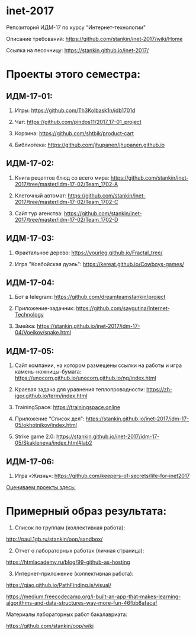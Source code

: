 # inet-2017
Репозиторий ИДМ-17 по курсу "Интернет-технологии"

Описание требований: https://github.com/stankin/inet-2017/wiki/Home

Ссылка на песочницу: https://stankin.github.io/inet-2017/

# Проекты этого семестра:

## ИДМ-17-01:

1. Игры: https://github.com/Th3Kolbask1n/idb1701d

2. Чат: https://github.com/pindos11/2017_17-01_project

3. Корзина: https://github.com/shtbik/product-cart

4. Библиотека: https://github.com/jhupanen/jhupanen.github.io


## ИДМ-17-02:

1. Книга рецептов блюд со всего мира: https://github.com/stankin/inet-2017/tree/master/idm-17-02/Team_1702-A

2. Клеточный автомат: https://github.com/stankin/inet-2017/tree/master/idm-17-02/Team_1702-C

3. Сайт тур агенства: https://github.com/stankin/inet-2017/tree/master/idm-17-02/Team_1702-D


## ИДМ-17-03:

1. Фрактальное дерево: https://yourleg.github.io/Fractal_tree/

2. Игра "Ковбойская дуэль": https://kereat.github.io/Cowboys-games/

## ИДМ-17-04:

1. Бот в telegram: https://github.com/dreamteamstankin/project

2. Приложение-задачник: https://github.com/saygutina/Internet-Technology

3. Змейка: https://stankin.github.io/inet-2017/idm-17-04/Voeikov/snake.html


## ИДМ-17-05:

1. Сайт компании, на котором размещены ссылки на работы и игра камень-ножницы-бумага: https://unocorn.github.io/unocorn.github.io/ng/index.html

2. Краевая задача для уравнения теплопроводности: https://zh-igor.github.io/term/index.html

3. TrainingSpace: https://trainingspace.online

4. Приложение "Список дел": https://stankin.github.io/inet-2017/idm-17-05/okhotnikov/index.html

5. Strike game 2.0: https://stankin.github.io/inet-2017/idm-17-05/Skakleneva/index.html#lab2


## ИДМ-17-06:

1. Игра «Жизнь»: https://github.com/keepers-of-secrets/life-for-inet2017

[Оцениваем проекты здесь:](https://onedrive.live.com/survey?resid=7898162C7CE728BA!118&authkey=!AGZj9cvhuhtJnns)

# Примерный образ результата:
1. Список по группам (коллективная работа):

http://paul.1gb.ru/stankin/oop/sandbox/

2. Отчет о лабораторных работах (личная страница):

https://htmlacademy.ru/blog/99-github-as-hosting

3. Интернет-приложение (коллективная работа):

https://qiao.github.io/PathFinding.js/visual/

https://medium.freecodecamp.org/i-built-an-app-that-makes-learning-algorithms-and-data-structures-way-more-fun-46fbb8afacaf

Материалы лабораторных работ бакалавриата:

https://github.com/stankin/oop/wiki
